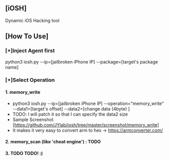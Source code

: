 ## [iOSH]

Dynamic iOS Hacking tool

## [How To Use]

### [+]Inject Agent first
python3 iosh.py --ip=[jailbroken iPhone IP]  --package=[target's package name]

### [+]Select Operation
#### 1. memory_write
- python3 iosh.py --ip=[jailbroken iPhone IP] --operation="memory_write" --data1=[target's offset] --data2=[change data (4byte) ] 
- TODO: I will patch it so that I can specify the data2 size
- Sample Screenshot [https://github.com/JYlab/iosh/tree/master/screenshot/memory_write]
- It makes it very easy to convert arm to hex -> https://armconverter.com/ 

#### 2. memory_scan (like 'cheat engine') : TODO


#### 3. TODO TODO!  :)
